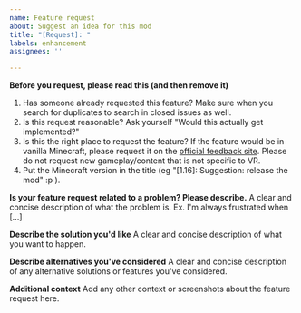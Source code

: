 ```yaml
---
name: Feature request
about: Suggest an idea for this mod
title: "[Request]: "
labels: enhancement
assignees: ''

---
```


**Before you request, please read this (and then remove it)**
1. Has someone already requested this feature? Make sure when you search for duplicates to search in closed issues as well.
2. Is this request reasonable? Ask yourself "Would this actually get implemented?"
3. Is this the right place to request the feature? If the feature would be in vanilla Minecraft, please request it on the [official feedback site](https://feedback.minecraft.net/hc/en-us/). Please do not request new gameplay/content that is not specific to VR.
4. Put the Minecraft version in the title (eg "[1.16]: Suggestion: release the mod" :p ).

**Is your feature request related to a problem? Please describe.**
A clear and concise description of what the problem is. Ex. I'm always frustrated when [...]

**Describe the solution you'd like**
A clear and concise description of what you want to happen.

**Describe alternatives you've considered**
A clear and concise description of any alternative solutions or features you've considered.

**Additional context**
Add any other context or screenshots about the feature request here.
